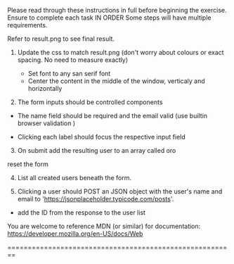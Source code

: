Please read through these instructions in full before beginning the exercise.
Ensure to complete each task IN ORDER
Some steps will have multiple requirements.

Refer to result.png to see final result.

1. Update the css to match result.png (don't worry about colours or exact spacing. No need to measure exactly)

   - Set font to any san serif font
   <!-- -->
   - Center the content in the middle of the window, verticaly and horizontally
   <!-- using flex box properties -->

2. The form inputs should be controlled components
<!-- create a state for controling inputs with useState -->

   - The name field should be required and the email valid (use builtin browser validation )
   <!-- adding an specific type to each input email type for example -->

- Clicking each label should focus the respective input field
<!--id attribute to the input  -->
<!-- use for attribute to the inputs label with the id-->

3. On submit add the resulting user to an array called oro
   <!-- crate an array for sending the data and storaging -->
 <!-- using an useState to set the state of the array profileData -->

   reset the form
   <!-- adding a value for the input and a useState for setting it to blank -->


4. List all created users beneath the form.
<!-- using a map method for the array to create a list of the users -->

5. Clicking a user should POST an JSON object with the user's name and email to 'https://jsonplaceholder.typicode.com/posts'.
<!--fetch method post: creating a function where it is the fetch request, the function will be viculated with each user name by a onclick event  -->

   - add the ID from the response to the user list

You are welcome to reference MDN (or similar) for documentation:
https://developer.mozilla.org/en-US/docs/Web

========================================================

